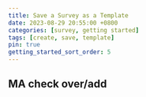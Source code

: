 ```yaml
---
title: Save a Survey as a Template
date: 2023-08-29 20:55:00 +0800
categories: [survey, getting started]
tags: [create, save, template]
pin: true
getting_started_sort_order: 5
---
```


## MA check over/add
